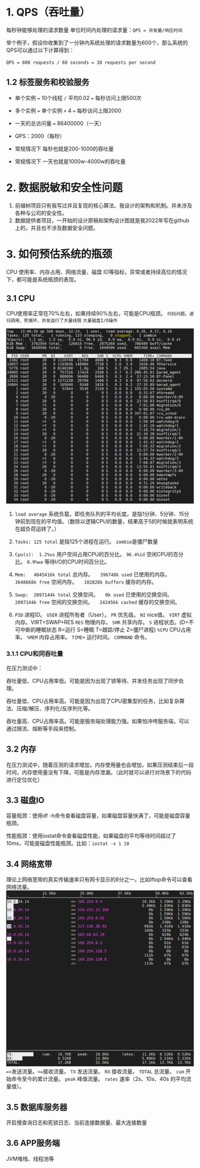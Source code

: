 # 1. QPS（吞吐量）
每秒钟能够处理的请求数量
单位时间内处理的请求量：`QPS = 并发量/响应时间`

举个例子，假设你收集到了一分钟内系统处理的请求数量为600个，那么系统的QPS可以通过以下计算得到：

`QPS = 600 requests / 60 seconds = 10 requests per second`

## 1.2 标签服务和校验服务
- 单个实例 `=` 10个线程 `/` 平均0.02 `=` 每秒访问上限500次
- 多个实例 `=` 单个实例 `×` 4 `=` 每秒访问上限2000
- 一天的总访问量 `=` 86400000（一天）
- QPS：2000（每秒）

- 常规情况下 每秒也就是200-1000的吞吐量
- 常规情况下 一天也就是1000w-4000w的吞吐量

# 2. 数据脱敏和安全性问题

1. 前缀树项目只有我写过并且复现的核心算法、我设计的架构和机制。并未涉及各种与公司的安全性。
2. 数据提供者项目，一开始的设计原稿和架构设计图就是我2022年写在github上的，并且也不涉及数据安全问题。

# 3. 如何预估系统的瓶颈
CPU 使用率、内存占用、网络流量、磁盘 IO等指标，异常或者持续高位的情况下，都可能是系统瓶颈的表现。

## 3.1 CPU
CPU使用率正常在70%左右，如果持续90%左右，可能是CPU瓶颈。
`代码问题。递归调用、死循环、并发运行了大量线程`
`大量磁盘I/O操作`

![img.png](img.png)

1. `load average` 系统负载，即任务队列的平均长度。是指1分钟、5分钟、15分钟前到现在的平均值。（数除以逻辑CPU的数量，结果高于5的时候就表明系统在超负荷运转了。）
2. `Tasks: 125 total` 是指125个进程在运行。 `zombie`是僵尸数量
3. `Cpu(s):  1.2%us` 用户空间占用CPU的百分比。 `96.4%id` 空闲CPU的百分比。 `0.9%wa` 等待I/O的CPU时间百分比。 
4. `Mem:   4045416k total` 总内存。 `  396748k used` 已使用的内存。 `  3648668k free` 空闲内存。 `  102828k buffers` 缓存的内存。
5. `Swap:  2097144k total` 交换空间。 `  0k used` 已使用的交换空间。 `  2097144k free` 空闲的交换空间。 `  242456k cached` 缓存的交换空间。

6. `PID` 进程ID。 `USER` 进程所有者（User）。 `PR` 优先级。 `NI` nice值。 `VIRT` 虚拟内存。VIRT=SWAP+RES `RES` 物理内存。 `SHR` 共享内存。 `S` 进程状态。(D=不可中断的睡眠状态 R=运行 S=睡眠 T=跟踪/停止 Z=僵尸进程) `%CPU` CPU占用率。 `%MEM` 内存占用率。 `TIME+` 运行时间。 `COMMAND` 命令。

### 3.1.1 CPU和同吞吐量
在压力测试中：

吞吐量低、CPU占用率低。可能是因为出现了锁等待、并发任务出现了同步处理。

吞吐量低、CPU占用率高。可能是因为出现了CPU密集型的任务，比如复杂算法、压缩/解压、序列化/反序列化等。

吞吐量高、CPU占用率高。可能是服务端处理能力强。如果怕冲垮服务端，可以通过限流、熔断等手段来控制。

## 3.2 内存
在压力测试中，随着压测的请求增加，内存使用量也会增加，如果压测结束后一段时间，内存使用量没有下降，可能是内存泄漏。（此时就可以进行对场景下的代码进行定位优化）

## 3.3 磁盘IO
容量瓶颈：使用df -h命令查看磁盘容量，如果磁盘容量快满了，可能是磁盘容量瓶颈。

性能瓶颈：使用iostat命令查看磁盘性能，如果磁盘的平均等待时间超过了10ms，可能是磁盘性能瓶颈。比如：`iostat -x 1 10`

## 3.4 网络宽带
理论上网络宽带的真实传输速率只有网卡显示的8分之一。比如iftop命令可以查看网络流量。
![img_1.png](img_1.png)
`=>`发送流量。`<=`接收流量。
`TX` 发送流量。 `RX` 接收流量。 `TOTAL` 总流量。
`cum` 开始命令至今的累计流量。 `peak` 峰值流量。 `rates` 速率（2s、10s、40s 的平均流量值）。

## 3.5 数据库服务器
开启慢查询日志和死锁日志、当前连接数据量、最大连接数量

## 3.6 APP服务端
JVM堆栈、线程池等